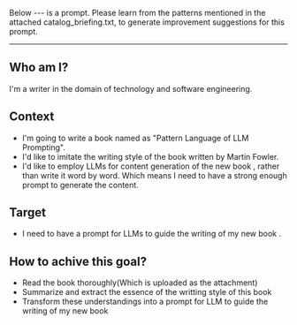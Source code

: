 Below --- is a prompt. Please learn from the patterns mentioned in the attached catalog_briefing.txt, to generate improvement suggestions for this prompt.

---
## Who am I?

I'm a writer in the domain of technology and software engineering.

## Context

- I'm going to write a book named as "Pattern Language of LLM Prompting".
- I'd like to imitate the writing style of the book <refactoring> written by Martin Fowler.
- I'd like to employ LLMs for content generation of the new book <Pattern Language of LLM Prompting>, rather than write it word by word. Which means I need to have a strong enough prompt to generate the content.

## Target

- I need to have a prompt for LLMs to guide the writing of my new book <Pattern Language of LLM Prompting> .

## How to achive this goal?

- Read the book <refactoring> thoroughly(Which is uploaded as the attachment)
- Summarize and extract the essence of the writting style of this book
- Transform these understandings into a prompt for LLM to guide the writing of my new book <Pattern Language of LLM Prompting>
